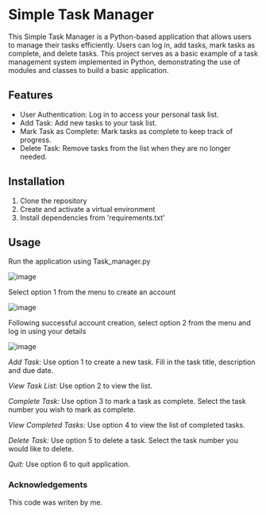 # Simple Task Manager 

This Simple Task Manager is a Python-based application that allows users to manage their tasks efficiently. Users can log in, add tasks, mark tasks as complete, and delete tasks. This project serves as a basic example of a task management system implemented in Python, demonstrating the use of modules and classes to build a basic application. 

## Features
* User Authentication: Log in to access your personal task list.
* Add Task: Add new tasks to your task list.
* Mark Task as Complete: Mark tasks as complete to keep track of progress.
* Delete Task: Remove tasks from the list when they are no longer needed.

## Installation 
1. Clone the repository
2. Create and activate a virtual environment
3. Install dependencies from 'requirements.txt'

## Usage 

Run the application using Task_manager.py 

![image](https://github.com/emilyT0410/Portfolio/assets/164638485/724c9537-7e4a-4711-a143-c396dec206a6)

Select option 1 from the menu to create an account

![image](https://github.com/emilyT0410/Portfolio/assets/164638485/346ab8be-ec1c-4b46-8383-3dd84dc66206)

Following successful account creation, select option 2 from the menu and log in using your details

![image](https://github.com/emilyT0410/Portfolio/assets/164638485/d3add017-ed66-47c0-ab76-6e40a6e895b5)

*Add Task:*  Use option 1 to create a new task. Fill in the task title, description and due date.

*View Task List:*  Use option 2 to view the list.

*Complete Task:*  Use option 3 to mark a task as complete. Select the task number you wish to mark as complete.

*View Completed Tasks:*  Use option 4 to view the list of completed tasks. 

*Delete Task:*  Use option 5 to delete a task. Select the task number you would like to delete.

*Quit:*  Use option 6 to quit application.

### Acknowledgements 
This code was writen by me. 
